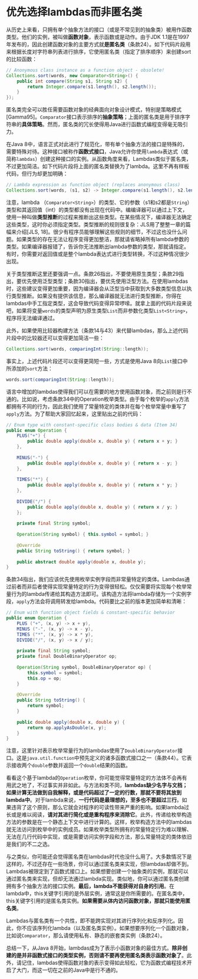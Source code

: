 # 优先选择lambdas而非匿名类

从历史上来看，只拥有单个抽象方法的接口（或是不常见到的抽象类）被用作函数类型。他们的实例，被叫做**函数对象**，表示函数或是动作。由于JDK 1.1是在1997年发布的，因此创建函数对象的主要方式就**是匿名类**（条款24）。如下代码片段用来根据长度对字符串列表进行排序，它使用匿名类（指定了排序顺序）来创建sort的比较函数：

```java
// Anonymous class instance as a function object - obsolete!
Collections.sort(words, new Comparator<String>() {
	public int compare(String s1, String s2) {
		return Integer.compare(s1.length(), s2.length());
	}
});
```

匿名类完全可以胜任需要函数对象的经典面向对象设计模式，特别是策略模式[Gamma95]。`Comparator`接口表示排序的**抽象策略**；上面的匿名类是用于排序字符串的**具体策略**。然而，匿名类的冗长使得用Java进行函数式编程变得毫无吸引力。

在Java 8中，语言正式对此进行了规范化，带有单个抽象方法的接口是特殊的，需要特殊对待。这种接口被称作**函数式接口**，Java允许你使用`lambda`表达式（或简称`lambdas`）创建这种接口的实例。从函数角度来看，Lambdas类似于匿名类，不过更加简洁。如下代码片段将上面的匿名类替换为了lambda。这里不再有样板代码，但行为却更加明确：

```java
// Lambda expression as function object (replaces anonymous class)
Collections.sort(words, (s1, s2) -> Integer.compare(s1.length(), s2.length()));
```

注意，lambda （`Comparator<String>`）的类型、它的参数（s1和s2都是`String`）类型和其返回值（int）的类型都没有出现在代码中。编编译器可以通过上下文，使用一种叫做**类型推断**的过程来推断出这些类型。在某些情况下，编译器无法确定这些类型，这时你必须指定类型。类型推断的规则很复杂：JLS用了整整一章的篇幅来介绍[JLS, 18]。很少有程序员能够理解这些规则的细节，不过这也没什么问题。如果类型的存在无法让程序变得更加整洁，那就请省略掉所有lambda参数的类型。如果编译器报错了，告诉你无法推断出lambda参数的类型，那就请指定。有时，你需要对返回值或是整个lambda表达式进行类型转换，不过这种情况很少出现。

关于类型推断这里还要强调一点。条款26指出，不要使用原生类型；条款29指出，要优先使用泛型类型；条款30指出，要优先使用泛型方法。在使用lambdas时，这些建议变得更加重要，因为编译器会从泛型当中获取到大多数类型信息以执行类型推断。如果没有提供该信息，那么编译器就无法进行类型推断，你得在lambdas中手工指定类型，这会导致代码变得异常啰嗦。就拿上面的代码片段来说吧，如果将变量`words`的类型声明为原生类型`List`而非参数化类型`List<String>`，程序将无法编译通过。

此外，如果使用比较器构建方法（条款14与43）来代替lambdas，那么上述代码片段中的比较器还可以变得更加简洁一些：

```java
Collections.sort(words, comparingInt(String::length));
```

事实上，上述代码片段还可以变得更简短一些，方式是使用Java 8向`List`接口中所添加的`sort`方法：

```java
words.sort(comparingInt(String::length));
```

语言中增加的lambdas使得我们可以在需要的地方使用函数对象，而之前则是行不通的。比如说，考虑条款34中的Operation枚举类型。由于每个枚举的`apply`方法都拥有不同的行为，因此我们使用了常量特定的类体并在每个枚举常量中重写了`apply`方法。为了帮助大家回忆起来，这里贴出之前的代码：

```java
// Enum type with constant-specific class bodies & data (Item 34)
public enum Operation {
	PLUS("+") {
		public double apply(double x, double y) { return x + y; }
	},
    
	MINUS("-") {
		public double apply(double x, double y) { return x - y; }
	},
	
    TIMES("*") {
		public double apply(double x, double y) { return x * y; }
	},
    
	DIVIDE("/") {	
		public double apply(double x, double y) { return x / y; }
	};
    
	private final String symbol;
    
	Operation(String symbol) { this.symbol = symbol; }
    
	@Override
	public String toString() { return symbol; }
    
	public abstract double apply(double x, double y);
}
```

条款34指出，我们应该优先使用枚举实例字段而非常量特定的类体。Lambdas通过前者而非后者使得实现常量特定的行为变得很轻松。仅仅需要将实现每个枚举常量行为的lambda传递给其构造方法即可。该构造方法将lambda存储为一个实例字段，`apply`方法会将调用转发给lambda。代码要比之前的版本更加简单和清晰：

```java
// Enum with function object fields & constant-specific behavior
public enum Operation {
	PLUS ("+", (x, y) -> x + y),
	MINUS ("-", (x, y) -> x - y),
	TIMES ("*", (x, y) -> x * y),
	DIVIDE("/", (x, y) -> x / y);
    
	private final String symbol;
	private final DoubleBinaryOperator op;
    
	Operation(String symbol, DoubleBinaryOperator op) {
		this.symbol = symbol;
		this.op = op;
	}
    
	@Override
    public String toString() {
        return symbol;
    }
    
	public double apply(double x, double y) {
		return op.applyAsDouble(x, y);
	}
}
```

注意，这里针对表示枚举常量行为的lambdas使用了`DoubleBinaryOperator`接口。这是`java.util.function`中预先定义的诸多函数式接口之一（条款44）。它表示接收两个`double`参数并返回一个`double`结果的函数。

看看这个基于lambda的`Operation`枚举，你可能觉得常量特定的方法体不会再有用武之地了，不过事实并非如此。与方法和类不同，**lambdas缺少名字与文档；如果计算无法做到自我解释，或是代码超过了一定的行数，那就不要将其放到lambda中**。对于lambda来说，**一行代码是最理想的，至多也不要超过三行**。如果违背了这个原则，那么它就会对程序的可读性带来严重的影响。如果lambda过长或是难以阅读，**请对其进行简化或是重构程序来消除它**。此外，传递给枚举构造方法的参数是在一个静态上下文中进行计算的。这样，枚举构造方法中的lambdas就无法访问到枚举中的实例成员。如果枚举类型所拥有的常量特定行为难以理解、无法在几行代码中实现，或是需要访问实例字段和方法，那么常量特定的类体依旧是我们的不二之选。

与之类似，你可能还会觉得匿名类在lambdas时代也没什么用了。大多数情况下是这样的，不过还存在一些场景，你可以通过匿名类来实现，但lambdas却做不到。Lambdas被限定到了函数式接口上。如果想要创建一个抽象类的实例，那就可以通过匿名类来实现，但却无法通过lambda实现。类似地，你可以通过匿名类创建拥有多个抽象方法的接口实例。**最后，lambda不能获得对自身的引用**。在lambda中，this关键字引用的是外层实例，通常这是你所需要的。在匿名类中，this关键字引用的是匿名类实例。**如果需要从体内访问函数对象，那就只能使用匿名类**。

Lambdas与匿名类有一个共性，即不能跨实现对其进行序列化和反序列化。因此，你不应该序列化lambda（以及匿名类实例）。如果想要序列化一个函数对象，比如说`Comparator`，那么请使用私有、静态的嵌套类实例（条款24）。

总结一下，从Java 8开始，lambdas成为了表示小函数对象的最佳方式。**除非创建的是并非函数式接口的类型实例，否则请不要再使用匿名类表示函数对象了**。此外，请记住，lambdas使得函数对象的表示变得如此轻松，它为函数式编程技术开启了大门，而这一切在之前的Java中是行不通的。